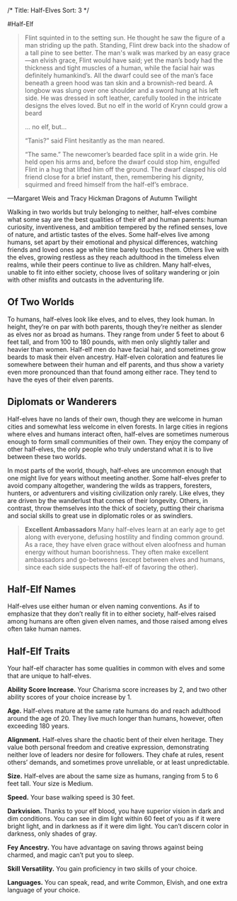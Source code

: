 /*
Title: Half-Elves
Sort: 3
*/

#Half-Elf

>Flint squinted in to the setting sun. He thought he saw the figure of a man striding up the path. Standing, Flint drew back into the shadow of a tall pine to see better. The man's walk was marked by an easy grace—an elvish grace, Flint would have said; yet the man’s body had the thickness and tight muscles of a human, while the facial hair was definitely humankind’s. All the dwarf could see of the man’s face beneath a green hood was tan skin and a brownish-red beard. A longbow was slung over one shoulder and a sword hung at his left side. He was dressed in soft leather, carefully tooled in the intricate designs the elves loved. But no elf in the world of Krynn could grow a beard
>
>... no elf, but...
>
>“Tanis?” said Flint hesitantly as the man neared.
>
>“The same.” The newcomer’s bearded face split in a wide grin. He held open his arms and, before the dwarf could stop him, engulfed Flint in a hug that lifted him off the ground. The dwarf clasped his old friend close for a brief instant, then, remembering his dignity, squirmed and freed himself from the half-elf’s embrace.

—Margaret Weis and Tracy Hickman
Dragons of Autumn Twilight

Walking in two worlds but truly belonging to neither, half-elves combine what some say are the best qualities of their elf and human parents: human curiosity, inventiveness, and ambition tempered by the refined senses, love of nature, and artistic tastes of the elves. Some half-elves live among humans, set apart by their emotional and physical differences, watching friends and loved ones age while time barely touches them. Others live with the elves, growing restless as they reach adulthood in the timeless elven realms, while their peers continue to live as children. Many half-elves, unable to fit into either society, choose lives of solitary wandering or join with other misfits and outcasts in the adventuring life.

## Of Two Worlds
To humans, half-elves look like elves, and to elves, they look human. In height, they’re on par with both parents, though they’re neither as slender as elves nor as broad as humans. They range from under 5 feet to about 6 feet tall, and from 100 to 180 pounds, with men only slightly taller and heavier than women. Half-elf men do have facial hair, and sometimes grow beards to mask their elven ancestry. Half-elven coloration and features lie somewhere between their human and elf parents, and thus show a variety even more pronounced than that found among either race. They tend to have the eyes of their elven parents.

## Diplomats or Wanderers
Half-elves have no lands of their own, though they are welcome in human cities and somewhat less welcome in elven forests. In large cities in regions where elves and humans interact often, half-elves are sometimes numerous enough to form small communities of their own. They enjoy the company of other half-elves, the only people who truly understand what it is to live between these two worlds.

In most parts of the world, though, half-elves are uncommon enough that one might live for years without meeting another. Some half-elves prefer to avoid company altogether, wandering the wilds as trappers, foresters, hunters, or adventurers and visiting civilization only rarely. Like elves, they are driven by the wanderlust that comes of their longevity. Others, in contrast, throw themselves into the thick of society, putting their charisma and social skills to great use in diplomatic roles or as swindlers.

>**Excellent Ambassadors**
>Many half-elves learn at an early age to get along with everyone, defusing hostility and finding common ground. As a race, they have elven grace without elven aloofness and human energy without human boorishness. They often make excellent ambassadors and go-betweens (except between elves and humans, since each side suspects the half-elf of favoring the other).

## Half-Elf Names
Half-elves use either human or elven naming conventions. As if to emphasize that they don’t really fit in to either society, half-elves raised among humans are often given elven names, and those raised among elves often take human names.

## Half-Elf Traits
Your half-elf character has some qualities in common with elves and some that are unique to half-elves.

**Ability Score Increase.** Your Charisma score increases by 2, and two other ability scores of your choice increase by 1.

**Age.** Half-elves mature at the same rate humans do and reach adulthood around the age of 20. They live much longer than humans, however, often exceeding 180 years.

**Alignment.** Half-elves share the chaotic bent of their elven heritage. They value both personal freedom and creative expression, demonstrating neither love of leaders nor desire for followers. They chafe at rules, resent others’ demands, and sometimes prove unreliable, or at least unpredictable.

**Size.** Half-elves are about the same size as humans, ranging from 5 to 6 feet tall. Your size is Medium.

**Speed.** Your base walking speed is 30 feet.

**Darkvision.** Thanks to your elf blood, you have superior vision in dark and dim conditions. You can see in dim light within 60 feet of you as if it were bright light, and in darkness as if it were dim light. You can’t discern color in darkness, only shades of gray.

**Fey Ancestry.** You have advantage on saving throws against being charmed, and magic can’t put you to sleep.

**Skill Versatility.** You gain proficiency in two skills of your choice.

**Languages.** You can speak, read, and write Common, Elvish, and one extra language of your choice.
